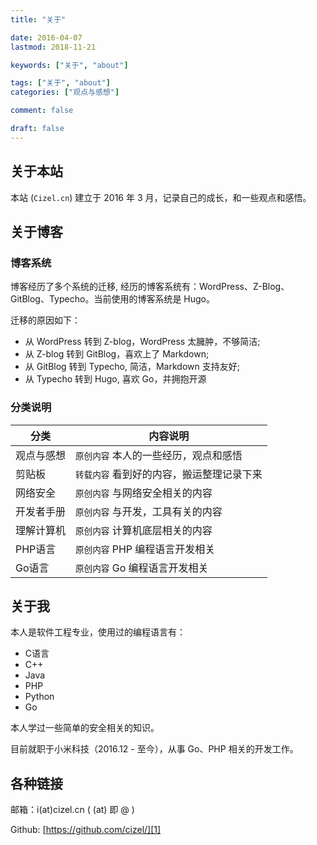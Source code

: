 ```yaml
---
title: "关于"

date: 2016-04-07
lastmod: 2018-11-21

keywords: ["关于", "about"]

tags: ["关于", "about"]
categories: ["观点与感想"]

comment: false

draft: false
---
```


## 关于本站

本站 (`Cizel.cn`) 建立于 2016 年 3 月，记录自己的成长，和一些观点和感悟。

## 关于博客

### 博客系统

博客经历了多个系统的迁移, 经历的博客系统有：WordPress、Z-Blog、GitBlog、Typecho。当前使用的博客系统是 Hugo。

迁移的原因如下：

- 从 WordPress 转到 Z-blog，WordPress 太臃肿，不够简洁; 
- 从 Z-blog 转到 GitBlog，喜欢上了 Markdown; 
- 从 GitBlog 转到 Typecho, 简洁，Markdown 支持友好;
- 从 Typecho 转到 Hugo, 喜欢 Go，并拥抱开源

### 分类说明

| 分类 | 内容说明 |
| --- | --- |
| 观点与感想 | `原创内容` 本人的一些经历，观点和感悟 |
| 剪贴板 | `转载内容` 看到好的内容，搬运整理记录下来 |
| 网络安全 | `原创内容` 与网络安全相关的内容 |
| 开发者手册 | `原创内容` 与开发，工具有关的内容 |
| 理解计算机 | `原创内容` 计算机底层相关的内容 | 
| PHP语言 | `原创内容` PHP 编程语言开发相关 |
| Go语言 | `原创内容` Go 编程语言开发相关 |

## 关于我

本人是软件工程专业，使用过的编程语言有：

- C语言
- C++
- Java
- PHP
- Python
- Go

本人学过一些简单的安全相关的知识。

目前就职于小米科技（2016.12 - 至今），从事 Go、PHP 相关的开发工作。

## 各种链接

邮箱：i(at)cizel.cn ( (at) 即 @ )

Github: [https://github.com/cizel/][1]

[1]:https://github.com/cizel/


